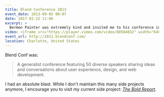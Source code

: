```yaml
---
title: Blend Conference 2013
event_date: 2013-09-05 00:07
date: 2017-02-22 11:06
excerpt: >
  Bermon Painter was extremely kind and invited me to his conference in beautiful Charlotte, North Carolina. I was invited to give my *Become a Better Designer with Side Projects* talk.
video: <iframe src="https://player.vimeo.com/video/80584032" width="640" height="360" frameborder="0" webkitallowfullscreen mozallowfullscreen allowfullscreen></iframe>
event_url: http://2013.blendconf.com/
location: Charlotte, United States
---
```


Blend Conf was:

> A generalist conference featuring 50 diverse speakers sharing ideas and conversations about user experience, design, and web development.

I had an absolute blast. While I don't maintain this many side projects anymore, I encourage you to visit my current side project: *[The Bold Report](https://theboldreport.net)*.

<script async class="speakerdeck-embed" data-id="2be85850012301319aac5a46287e7d3a" data-ratio="1.33333333333333" src="//speakerdeck.com/assets/embed.js"></script>
